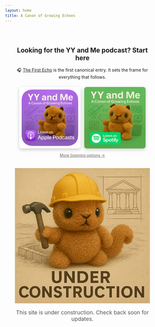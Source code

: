 ```yaml
---
layout: home
title: A Canon of Growing Echoes
---
```


<style>
  .podcast-buttons-container {
    display: flex;
    flex-direction: column;
    align-items: center;
    margin-top: 24px;
  }

  .podcast-buttons {
    display: flex;
    flex-direction: column;
    gap: 12px;
  }

  .podcast-link {
    display: block;
    max-width: 200px;
  }

  .podcast-link img {
    width: 100%;
    height: auto;
    border-radius: 8px;
    box-shadow: 0 4px 12px rgba(0,0,0,0.2);
  }

  .more-options {
    margin-top: 12px;
    font-size: 0.9em;
    color: #666;
    text-decoration: underline;
  }

  @media (min-width: 600px) {
    .podcast-buttons {
      flex-direction: row;
    }
  }
</style>

<div style="text-align: center; padding: 2rem;">
  <h2>Looking for the YY and Me podcast?  Start here</h2>
  <p>🎧 <a href="https://yyandme.transistor.fm/episodes/the-first-echo">The First Echo</a> is the first canonical entry. It sets the frame for everything that follows.</p>

<div class="podcast-buttons-container">
  <div class="podcast-buttons">
    <a href="https://podcasts.apple.com/podcast/yy-and-me/id1826275180" target="_blank" rel="noopener" class="podcast-link">
      <img src="/assets/yy-and-me-apple-podcast-button.webp" alt="Listen on Apple Podcasts">
    </a>
    <a href="https://open.spotify.com/show/7snHYZsCpO1oNidk2RZh02" target="_blank" rel="noopener" class="podcast-link">
      <img src="/assets/yy-and-me-spotify-button.webp" alt="Listen on Spotify">
    </a>
  </div>
  <a href="https://pod.link/1826275180" target="_blank" rel="noopener" class="more-options">More listening options →</a>
</div>
  <br /><br />
  <picture>
    <!-- Mobile-optimized version for narrow screens -->
    <source srcset="/assets/under_construction_mobile_optimized.png" media="(max-width: 600px)">
    <!-- Desktop version -->
    <img src="/assets/under_construction_web_optimized.png" alt="Under Construction" style="max-width: 100%; height: auto; border: none;">
  </picture>
  <p style="margin-top: 1rem; font-size: 1.1rem; color: #555;">
    This site is under construction. Check back soon for updates.
  </p>
</div>
